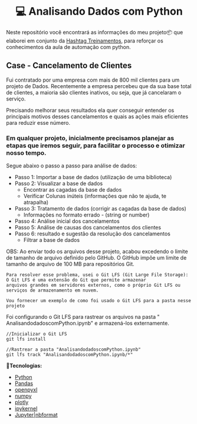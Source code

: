 <h1 align="center">
  💻 Analisando Dados com Python
</h1>

Neste repositório você encontrará as informações do meu projeto📦 que elaborei em conjunto da [Hashtag Treinamentos](https://www.hashtagtreinamentos.com/curso-python/curso-online-python-validacao-dados), para reforçar os conhecimentos da aula de automação com python.

## Case - Cancelamento de Clientes

Fui contratado por uma empresa com mais de 800 mil clientes para um projeto de Dados. Recentemente a empresa percebeu que da sua base total de clientes, a maioria são clientes inativos, ou seja, que já cancelaram o serviço.

Precisando melhorar seus resultados ela quer conseguir entender os principais motivos desses cancelamentos e quais as ações mais eficientes para reduzir esse número.
 
### Em qualquer projeto, inicialmente precisamos planejar as etapas que iremos seguir, para facilitar o processo e otimizar nosso tempo.

Segue abaixo o passo a passo para análise de dados:
* Passo 1: Importar a base de dados (utilização de uma biblioteca)
* Passo 2: Visualizar a base de dados
  - Encontrar as cagadas da base de dados
  - Verificar Colunas inúteis (informações que não te ajuda, te atrapalha)
* Passo 3: Tratamento de dados (corrigir as cagadas da base de dados)
  - Informações no formato errado - (string or number)
* Passo 4: Análise inicial dos cancelamentos
* Passo 5: Análise de causas dos cancelamentos dos clientes
* Passo 6: resultado e sugestão da resolução dos cancelamentos
  - Filtrar a base de dados
 
      
OBS: Ao enviar todo os arquivos desse projeto, acabou excedendo o limite de tamanho de arquivo definido pelo GitHub. O GitHub impõe um limite de tamanho de arquivo de 100 MB para repositórios Git.

    Para resolver esse problema, usei o Git LFS (Git Large File Storage):  
    O Git LFS é uma extensão do Git que permite armazenar 
    arquivos grandes em servidores externos, como o próprio Git LFS ou serviços de armazenamento em nuvem. 

    Vou fornecer um exemplo de como foi usado o Git LFS para a pasta nesse projeto

Foi configurando o Git LFS para rastrear os arquivos na pasta " AnalisandodadoscomPython.ipynb" e armazená-los externamente. 

    //Inicializar o Git LFS
    git lfs install 

    //Rastrear a pasta "AnalisandodadoscomPython.ipynb" 
    git lfs track "AnalisandodadoscomPython.ipynb/*" 

  
**🚀Tecnologias:**
- [Python](https://developer.mozilla.org/pt-BR/docs/Glossary/Python)
- [Pandas](https://pandas.pydata.org/docs/getting_started/index.html)
- [openpyxl](https://pypi.org/project/openpyxl/)
- [numpy](https://numpy.org/doc/stable/)
- [plotly](https://plotly.com/python/)
- [ipykernel](https://pypi.org/project/ipykernel/)
- [Jupyter|nbformat](https://nbformat.readthedocs.io/en/latest/)
